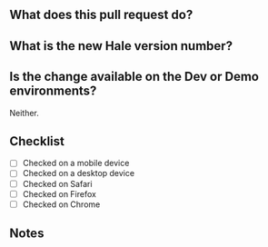## What does this pull request do?



## What is the new Hale version number?



## Is the change available on the Dev or Demo environments?

Neither.

## Checklist

- [ ] Checked on a mobile device
- [ ] Checked on a desktop device
- [ ] Checked on Safari
- [ ] Checked on Firefox
- [ ] Checked on Chrome

## Notes

